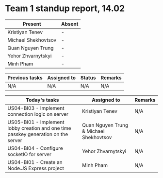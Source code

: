 # Team 1 standup report, 14.02

| Present | Absent |
| - | - |
| Kristiyan Tenev | - |
| Michael Shekhovtsov | - |
| Quan Nguyen Trung | - |
| Yehor Zhvarnytskyi | - |
| Minh Pham | - |

| Previous tasks | Assigned to | Status | Remarks |
| - | - | - | - |
| N/A | N/A | N/A | N/A |

| Today's tasks | Assigned to | Remarks |
| - | - | - |
| US04-BI03 - Implement connection logic on server | Kristiyan Tenev | N/A |
| US05-BI01 - Implement lobby creation and one time passkey generation on the server | Quan Nguyen Trung & Michael Shekhovtsov | N/A |
| US04-BI04 - Configure socketIO for server | Yehor Zhvarnytskyi | N/A |
| US04-BI01 - Create an Node.JS Express project | Minh Pham | N/A |

